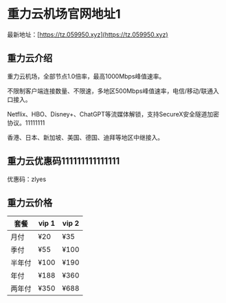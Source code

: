 # 重力云机场官网地址1

最新地址：[https://tz.059950.xyz](https://tz.059950.xyz)

## 重力云介绍

重力云机场，全部节点1.0倍率，最高1000Mbps峰值速率。

不限制客户端连接数量、不限速，多地区500Mbps峰值速率，电信/移动/联通入口接入。

Netflix、HBO、Disney+、ChatGPT等流媒体解锁，支持SecureX安全隧道加密协议。11111111

香港、日本、新加坡、美国、德国、迪拜等地区中继接入。

## 重力云优惠码111111111111111

优惠码：zlyes

## 重力云价格

|套餐|vip 1|vip 2|
|----|----|----|
|月付|¥20|¥35|
|季付|¥55|¥100|
|半年付|¥100|¥190|
|年付|¥188|¥360|
|两年付|¥350|¥688|


